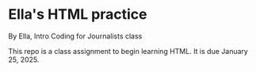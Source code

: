 # Ella's HTML practice

By Ella, Intro Coding for Journalists class

This repo is a class assignment to begin learning HTML. It is due January 25, 2025.